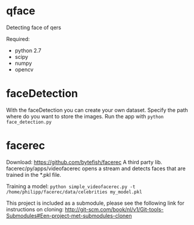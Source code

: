 # qface
Detecting face of qers

Required:
* python 2.7
* scipy
* numpy
* opencv

# faceDetection

With the faceDetection you can create your own dataset. Specify the path where do you want to store the images.
Run the app with `python face_detection.py` 

# facerec

Download:
https://github.com/bytefish/facerec
A third party lib. facerec/py/apps/videofacerec opens a stream and detects faces that are trained in the *.pkl file.

Training a model:
`python simple_videofacerec.py -t /home/philipp/facerec/data/celebrities my_model.pkl`

This project is included as a submodule, please see the following link for instructions on cloning: http://git-scm.com/book/nl/v1/Git-tools-Submodules#Een-project-met-submodules-clonen

